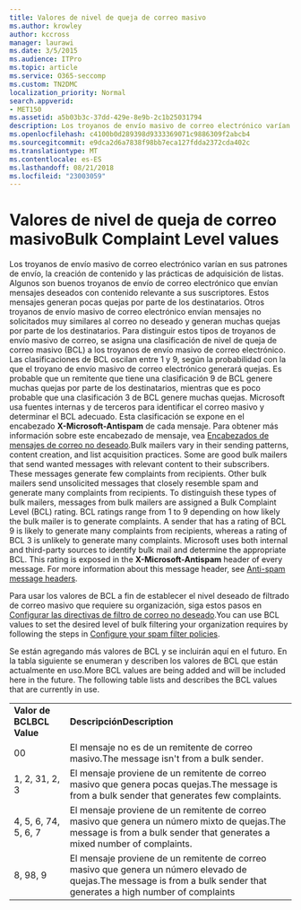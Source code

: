 ```yaml
---
title: Valores de nivel de queja de correo masivo
ms.author: krowley
author: kccross
manager: laurawi
ms.date: 3/5/2015
ms.audience: ITPro
ms.topic: article
ms.service: O365-seccomp
ms.custom: TN2DMC
localization_priority: Normal
search.appverid:
- MET150
ms.assetid: a5b03b3c-37dd-429e-8e9b-2c1b25031794
description: Los troyanos de envío masivo de correo electrónico varían en sus patrones de envío, la creación de contenido y las prácticas de adquisición de listas. Algunos son buenos troyanos de envío de correo electrónico que envían mensajes deseados con contenido relevante a sus suscriptores. Estos mensajes generan pocas quejas por parte de los destinatarios. Otros troyanos de envío masivo de correo electrónico envían mensajes no solicitados muy similares al correo no deseado y generan muchas quejas por parte de los destinatarios. Para distinguir estos tipos de troyanos de envío masivo de correo, se asigna una clasificación de nivel de queja de correo masivo (BCL) a los troyanos de envío masivo de correo electrónico. Las clasificaciones de BCL oscilan entre 1 y 9, según la probabilidad con la que el troyano de envío masivo de correo electrónico generará quejas. Es probable que un remitente que tiene una clasificación 9 de BCL genere muchas quejas por parte de los destinatarios, mientras que es poco probable que una clasificación 3 de BCL genere muchas quejas. Microsoft usa fuentes internas y de terceros para identificar el correo masivo y determinar el BCL adecuado. Esta clasificación se expone en el encabezado X-Microsoft-Antispam de cada mensaje. Para obtener más información sobre este encabezado de mensaje, vea Encabezados de mensajes de correo no deseado.
ms.openlocfilehash: c4100b0d289398d9333369071c9886309f2abcb4
ms.sourcegitcommit: e9dca2d6a7838f98bb7eca127fdda2372cda402c
ms.translationtype: MT
ms.contentlocale: es-ES
ms.lasthandoff: 08/21/2018
ms.locfileid: "23003059"
---
```

# <a name="bulk-complaint-level-values"></a><span data-ttu-id="f88d0-112">Valores de nivel de queja de correo masivo</span><span class="sxs-lookup"><span data-stu-id="f88d0-112">Bulk Complaint Level values</span></span>

<span data-ttu-id="f88d0-p102">Los troyanos de envío masivo de correo electrónico varían en sus patrones de envío, la creación de contenido y las prácticas de adquisición de listas. Algunos son buenos troyanos de envío de correo electrónico que envían mensajes deseados con contenido relevante a sus suscriptores. Estos mensajes generan pocas quejas por parte de los destinatarios. Otros troyanos de envío masivo de correo electrónico envían mensajes no solicitados muy similares al correo no deseado y generan muchas quejas por parte de los destinatarios. Para distinguir estos tipos de troyanos de envío masivo de correo, se asigna una clasificación de nivel de queja de correo masivo (BCL) a los troyanos de envío masivo de correo electrónico. Las clasificaciones de BCL oscilan entre 1 y 9, según la probabilidad con la que el troyano de envío masivo de correo electrónico generará quejas. Es probable que un remitente que tiene una clasificación 9 de BCL genere muchas quejas por parte de los destinatarios, mientras que es poco probable que una clasificación 3 de BCL genere muchas quejas. Microsoft usa fuentes internas y de terceros para identificar el correo masivo y determinar el BCL adecuado. Esta clasificación se expone en el encabezado **X-Microsoft-Antispam** de cada mensaje. Para obtener más información sobre este encabezado de mensaje, vea [Encabezados de mensajes de correo no deseado](anti-spam-message-headers.md).</span><span class="sxs-lookup"><span data-stu-id="f88d0-p102">Bulk mailers vary in their sending patterns, content creation, and list acquisition practices. Some are good bulk mailers that send wanted messages with relevant content to their subscribers. These messages generate few complaints from recipients. Other bulk mailers send unsolicited messages that closely resemble spam and generate many complaints from recipients. To distinguish these types of bulk mailers, messages from bulk mailers are assigned a Bulk Complaint Level (BCL) rating. BCL ratings range from 1 to 9 depending on how likely the bulk mailer is to generate complaints. A sender that has a rating of BCL 9 is likely to generate many complaints from recipients, whereas a rating of BCL 3 is unlikely to generate many complaints. Microsoft uses both internal and third-party sources to identify bulk mail and determine the appropriate BCL. This rating is exposed in the **X-Microsoft-Antispam** header of every message. For more information about this message header, see [Anti-spam message headers](anti-spam-message-headers.md).</span></span> 
  
<span data-ttu-id="f88d0-123">Para usar los valores de BCL a fin de establecer el nivel deseado de filtrado de correo masivo que requiere su organización, siga estos pasos en [Configurar las directivas de filtro de correo no deseado](configure-your-spam-filter-policies.md).</span><span class="sxs-lookup"><span data-stu-id="f88d0-123">You can use BCL values to set the desired level of bulk filtering your organization requires by following the steps in [Configure your spam filter policies](configure-your-spam-filter-policies.md).</span></span>
  
<span data-ttu-id="f88d0-p103">Se están agregando más valores de BCL y se incluirán aquí en el futuro. En la tabla siguiente se enumeran y describen los valores de BCL que están actualmente en uso.</span><span class="sxs-lookup"><span data-stu-id="f88d0-p103">More BCL values are being added and will be included here in the future. The following table lists and describes the BCL values that are currently in use.</span></span>
  
|||
|:-----|:-----|
|<span data-ttu-id="f88d0-126">**Valor de BCL**</span><span class="sxs-lookup"><span data-stu-id="f88d0-126">**BCL Value**</span></span> <br/> |<span data-ttu-id="f88d0-127">**Descripción**</span><span class="sxs-lookup"><span data-stu-id="f88d0-127">**Description**</span></span> <br/> |
|<span data-ttu-id="f88d0-128">0</span><span class="sxs-lookup"><span data-stu-id="f88d0-128">0</span></span>  <br/> |<span data-ttu-id="f88d0-129">El mensaje no es de un remitente de correo masivo.</span><span class="sxs-lookup"><span data-stu-id="f88d0-129">The message isn't from a bulk sender.</span></span>  <br/> |
|<span data-ttu-id="f88d0-130">1, 2, 3</span><span class="sxs-lookup"><span data-stu-id="f88d0-130">1, 2, 3</span></span>  <br/> |<span data-ttu-id="f88d0-131">El mensaje proviene de un remitente de correo masivo que genera pocas quejas.</span><span class="sxs-lookup"><span data-stu-id="f88d0-131">The message is from a bulk sender that generates few complaints.</span></span>  <br/> |
|<span data-ttu-id="f88d0-132">4, 5, 6, 7</span><span class="sxs-lookup"><span data-stu-id="f88d0-132">4, 5, 6, 7</span></span>  <br/> |<span data-ttu-id="f88d0-133">El mensaje proviene de un remitente de correo masivo que genera un número mixto de quejas.</span><span class="sxs-lookup"><span data-stu-id="f88d0-133">The message is from a bulk sender that generates a mixed number of complaints.</span></span>  <br/> |
|<span data-ttu-id="f88d0-134">8, 9</span><span class="sxs-lookup"><span data-stu-id="f88d0-134">8, 9</span></span>  <br/> |<span data-ttu-id="f88d0-135">El mensaje proviene de un remitente de correo masivo que genera un número elevado de quejas.</span><span class="sxs-lookup"><span data-stu-id="f88d0-135">The message is from a bulk sender that generates a high number of complaints</span></span>  <br/> |
   

